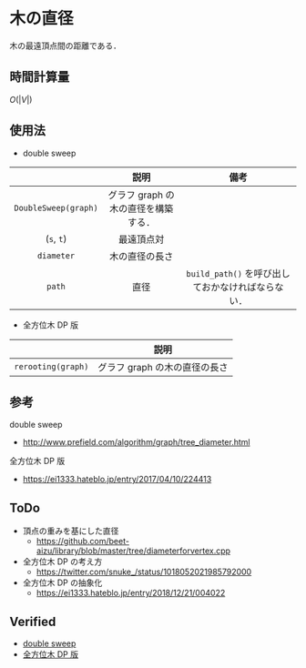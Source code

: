 # 木の直径

木の最遠頂点間の距離である．


## 時間計算量

$O(\lvert V \rvert)$


## 使用法

- double sweep

||説明|備考|
|:--:|:--:|:--:|
|`DoubleSweep(graph)`|グラフ $\mathrm{graph}$ の木の直径を構築する．||
|(`s`, `t`)|最遠頂点対||
|`diameter`|木の直径の長さ||
|`path`|直径|`build_path()` を呼び出しておかなければならない．|

- 全方位木 DP 版

||説明|
|:--:|:--:|
|`rerooting(graph)`|グラフ $\mathrm{graph}$ の木の直径の長さ||


## 参考

double sweep
- http://www.prefield.com/algorithm/graph/tree_diameter.html

全方位木 DP 版
- https://ei1333.hateblo.jp/entry/2017/04/10/224413


## ToDo

- 頂点の重みを基にした直径
  - https://github.com/beet-aizu/library/blob/master/tree/diameterforvertex.cpp
- 全方位木 DP の考え方
  - https://twitter.com/snuke_/status/1018052021985792000
- 全方位木 DP の抽象化
  - https://ei1333.hateblo.jp/entry/2018/12/21/004022


## Verified

* [double sweep](https://codeforces.com/contest/1182/submission/67997368)
* [全方位木 DP 版](https://onlinejudge.u-aizu.ac.jp/solutions/problem/GRL_5_A/review/4083771/emthrm/C++14)
